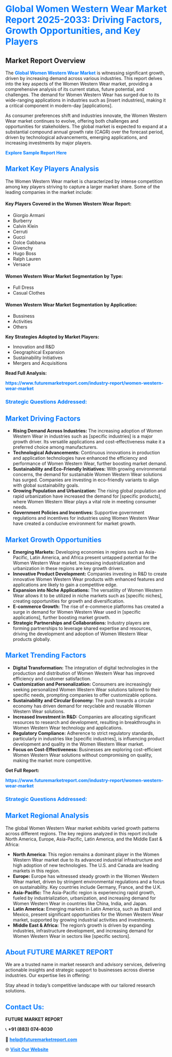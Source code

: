 <h1 style="color: #007BFF;">Global Women Western Wear Market Report 2025-2033: Driving Factors, Growth Opportunities, and Key Players</h1>

<section id="overview">
<h2>Market Report Overview</h2>
<p>The <a href="https://www.futuremarketreport.com/industry-report/women-western-wear-market" style="color: #007BFF; text-decoration: none;"><strong>Global Women Western Wear Market</strong></a> is witnessing significant growth, driven by increasing demand across various industries. This report delves into the key aspects of the Women Western Wear market, providing a comprehensive analysis of its current status, future potential, and challenges. The demand for Women Western Wear has surged due to its wide-ranging applications in industries such as [insert industries], making it a critical component in modern-day [applications].</p>
<p>As consumer preferences shift and industries innovate, the Women Western Wear market continues to evolve, offering both challenges and opportunities for stakeholders. The global market is expected to expand at a substantial compound annual growth rate (CAGR) over the forecast period, driven by technological advancements, emerging applications, and increasing investments by major players.</p>
</section>

<section id="overview">
<p><a href="https://www.futuremarketreport.com/request-sample/reportId=63873" style="color: #007BFF; text-decoration: none;"><strong>Explore Sample Report Here</strong></a></p>
</section>

<section id="key-players">
<h2 style="color: #007BFF;">Market Key Players Analysis</h2>
<p>The Women Western Wear market is characterized by intense competition among key players striving to capture a larger market share. Some of the leading companies in the market include:</p>
<h4>Key Players Covered in the Women Western Wear Report:</h4>
<ul><li>Giorgio Armani</li><li>Burberry</li><li>Calvin Klein</li><li>Cerruti</li><li>Gucci</li><li>Dolce Gabbana</li><li>Givenchy</li><li>Hugo Boss</li><li>Ralph Lauren</li><li>Versace</li></ul>
<h4>Women Western Wear Market Segmentation by Type:</h4>
<ul><li>Full Dress</li><li>Casual Clothes</li></ul>

<h4>Women Western Wear Market Segmentation by Application:</h4>
<ul><li>Bussiness</li><li>Activities</li><li>Others</li></ul>
<p><strong>Key Strategies Adopted by Market Players:</strong></p>
<ul>
<li>Innovation and R&D</li>
<li>Geographical Expansion</li>
<li>Sustainability Initiatives</li>
<li>Mergers and Acquisitions</li>
</ul>
</section>

<section>
<p><strong>Read Full Analysis: </strong></p><a href="https://www.futuremarketreport.com/industry-report/women-western-wear-market" style="color: #007BFF; text-decoration: none;"><strong>https://www.futuremarketreport.com/industry-report/women-western-wear-market</strong></a>
<h3 style="color: #007BFF;">Strategic Questions Addressed:</h3>
</section>

<section id="driving-factors">
<h2 style="color: #007BFF;">Market Driving Factors</h2>
<ul>
<li><strong>Rising Demand Across Industries:</strong> The increasing adoption of Women Western Wear in industries such as [specific industries] is a major growth driver. Its versatile applications and cost-effectiveness make it a preferred choice among manufacturers.</li>
<li><strong>Technological Advancements:</strong> Continuous innovations in production and application technologies have enhanced the efficiency and performance of Women Western Wear, further boosting market demand.</li>
<li><strong>Sustainability and Eco-Friendly Initiatives:</strong> With growing environmental concerns, the demand for sustainable Women Western Wear solutions has surged. Companies are investing in eco-friendly variants to align with global sustainability goals.</li>
<li><strong>Growing Population and Urbanization:</strong> The rising global population and rapid urbanization have increased the demand for [specific products], where Women Western Wear plays a vital role in meeting consumer needs.</li>
<li><strong>Government Policies and Incentives:</strong> Supportive government regulations and incentives for industries using Women Western Wear have created a conducive environment for market growth.</li>
</ul>
</section>

<section id="growth-opportunities">
<h2 style="color: #007BFF;">Market Growth Opportunities</h2>
<ul>
<li><strong>Emerging Markets:</strong> Developing economies in regions such as Asia-Pacific, Latin America, and Africa present untapped potential for the Women Western Wear market. Increasing industrialization and urbanization in these regions are key growth drivers.</li>
<li><strong>Innovative Product Development:</strong> Companies investing in R&D to create innovative Women Western Wear products with enhanced features and applications are likely to gain a competitive edge.</li>
<li><strong>Expansion into Niche Applications:</strong> The versatility of Women Western Wear allows it to be utilized in niche markets such as [specific niches], creating opportunities for growth and diversification.</li>
<li><strong>E-commerce Growth:</strong> The rise of e-commerce platforms has created a surge in demand for Women Western Wear used in [specific applications], further boosting market growth.</li>
<li><strong>Strategic Partnerships and Collaborations:</strong> Industry players are forming partnerships to leverage shared expertise and resources, driving the development and adoption of Women Western Wear products globally.</li>
</ul>
</section>

<section id="trending-factors">
<h2 style="color: #007BFF;">Market Trending Factors</h2>
<ul>
<li><strong>Digital Transformation:</strong> The integration of digital technologies in the production and distribution of Women Western Wear has improved efficiency and customer satisfaction.</li>
<li><strong>Customization and Personalization:</strong> Consumers are increasingly seeking personalized Women Western Wear solutions tailored to their specific needs, prompting companies to offer customizable options.</li>
<li><strong>Sustainability and Circular Economy:</strong> The push towards a circular economy has driven demand for recyclable and reusable Women Western Wear solutions.</li>
<li><strong>Increased Investment in R&D:</strong> Companies are allocating significant resources to research and development, resulting in breakthroughs in Women Western Wear technology and applications.</li>
<li><strong>Regulatory Compliance:</strong> Adherence to strict regulatory standards, particularly in industries like [specific industries], is influencing product development and quality in the Women Western Wear market.</li>
<li><strong>Focus on Cost-Effectiveness:</strong> Businesses are exploring cost-efficient Women Western Wear solutions without compromising on quality, making the market more competitive.</li>
</ul>
</section>

<section>
<p><strong>Get Full Report: </strong></p><a href="https://www.futuremarketreport.com/industry-report/women-western-wear-market" style="color: #007BFF; text-decoration: none;"><strong>https://www.futuremarketreport.com/industry-report/women-western-wear-market</strong></a>
<h3 style="color: #007BFF;">Strategic Questions Addressed:</h3>
</section>


<section id="regional-analysis">
<h2 style="color: #007BFF;">Market Regional Analysis</h2>
<p>The global Women Western Wear market exhibits varied growth patterns across different regions. The key regions analyzed in this report include North America, Europe, Asia-Pacific, Latin America, and the Middle East & Africa:</p>
<ul>
<li><strong>North America:</strong> This region remains a dominant player in the Women Western Wear market due to its advanced industrial infrastructure and high adoption of new technologies. The U.S. and Canada are leading markets in this region.</li>
<li><strong>Europe:</strong> Europe has witnessed steady growth in the Women Western Wear market, driven by stringent environmental regulations and a focus on sustainability. Key countries include Germany, France, and the U.K.</li>
<li><strong>Asia-Pacific:</strong> The Asia-Pacific region is experiencing rapid growth, fueled by industrialization, urbanization, and increasing demand for Women Western Wear in countries like China, India, and Japan.</li>
<li><strong>Latin America:</strong> Emerging markets in Latin America, such as Brazil and Mexico, present significant opportunities for the Women Western Wear market, supported by growing industrial activities and investments.</li>
<li><strong>Middle East & Africa:</strong> The region’s growth is driven by expanding industries, infrastructure development, and increasing demand for Women Western Wear in sectors like [specific sectors].</li>
</ul>
</section>

<footer>
<h2 style="color: #007BFF;">About FUTURE MARKET REPORT</h2>
<p>We are a trusted name in market research and advisory services, delivering actionable insights and strategic support to businesses across diverse industries. Our expertise lies in offering:</p>

<p>Stay ahead in today’s competitive landscape with our tailored research solutions.</p>

<h2 style="color: #007BFF;">Contact Us:</h2>
<p><strong>FUTURE MARKET REPORT</strong></p>
<p>📞 <strong>+91 (883) 074-8030</strong></p>
<p>📧 <strong><a href="mailto:help@futuremarketreport.com" style="color: #007BFF;">help@futuremarketreport.com</a></strong></p>
<p>🌐 <strong><a href="https://www.futuremarketreport.com/" style="color: #007BFF;">Visit Our Website</a></strong></p>
</footer>